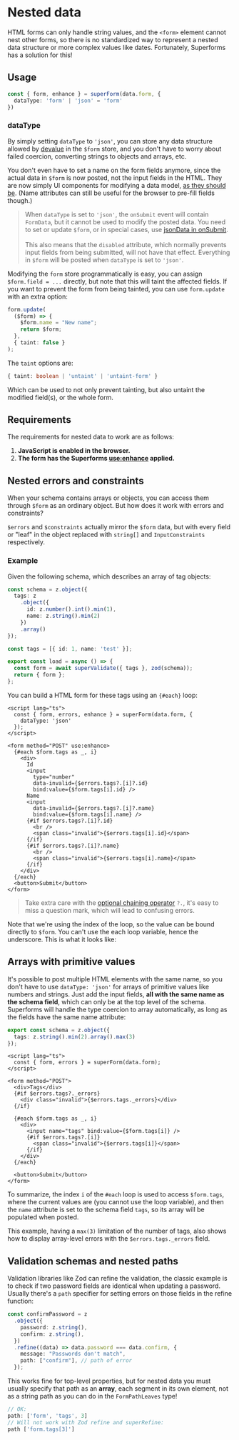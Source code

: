 <script lang="ts">
  import Head from '$lib/Head.svelte'
  import Form from './Form.svelte'
  import Next from '$lib/Next.svelte'
  import SuperDebug from 'sveltekit-superforms/client/SuperDebug.svelte'
  import { concepts } from '$lib/navigation/sections'

  export let data;
</script>

# Nested data

<Head title="Nested data" />

HTML forms can only handle string values, and the `<form>` element cannot nest other forms, so there is no standardized way to represent a nested data structure or more complex values like dates. Fortunately, Superforms has a solution for this!

## Usage

```ts
const { form, enhance } = superForm(data.form, {
  dataType: 'form' | 'json' = 'form'
})
```

### dataType

By simply setting `dataType` to `'json'`, you can store any data structure allowed by [devalue](https://github.com/Rich-Harris/devalue) in the `$form` store, and you don't have to worry about failed coercion, converting strings to objects and arrays, etc.

You don't even have to set a name on the form fields anymore, since the actual data in `$form` is now posted, not the input fields in the HTML. They are now simply UI components for modifying a data model, [as they should be](https://blog.encodeart.dev/rediscovering-mvc). (Name attributes can still be useful for the browser to pre-fill fields though.)

> When `dataType` is set to `'json'`, the `onSubmit` event will contain `FormData`, but it cannot be used to modify the posted data. You need to set or update `$form`, or in special cases, use [jsonData in onSubmit](/concepts/events#jsondata).<br><br>This also means that the `disabled` attribute, which normally prevents input fields from being submitted, will not have that effect. Everything in `$form` will be posted when `dataType` is set to `'json'`.

Modifying the `form` store programmatically is easy, you can assign `$form.field = ...` directly, but note that this will taint the affected fields. If you want to prevent the form from being tainted, you can use `form.update` with an extra option:

```ts
form.update(
  ($form) => {
    $form.name = "New name";
    return $form;
  },
  { taint: false }
);
```

The `taint` options are:

```ts
{ taint: boolean | 'untaint' | 'untaint-form' }
```

Which can be used to not only prevent tainting, but also untaint the modified field(s), or the whole form.

## Requirements

The requirements for nested data to work are as follows:

1. **JavaScript is enabled in the browser.**
2. **The form has the Superforms [use:enhance](/concepts/enhance) applied.**

## Nested errors and constraints

When your schema contains arrays or objects, you can access them through `$form` as an ordinary object. But how does it work with errors and constraints?

`$errors` and `$constraints` actually mirror the `$form` data, but with every field or "leaf" in the object replaced with `string[]` and `InputConstraints` respectively.

### Example

Given the following schema, which describes an array of tag objects:

```ts
const schema = z.object({
  tags: z
    .object({
      id: z.number().int().min(1),
      name: z.string().min(2)
    })
    .array()
});

const tags = [{ id: 1, name: 'test' }];

export const load = async () => {
  const form = await superValidate({ tags }, zod(schema));
  return { form };
};
```

You can build a HTML form for these tags using an `{#each}` loop:

```svelte
<script lang="ts">
  const { form, errors, enhance } = superForm(data.form, {
    dataType: 'json'
  });
</script>

<form method="POST" use:enhance>
  {#each $form.tags as _, i}
    <div>
      Id
      <input
        type="number"
        data-invalid={$errors.tags?.[i]?.id}
        bind:value={$form.tags[i].id} />
      Name
      <input
        data-invalid={$errors.tags?.[i]?.name}
        bind:value={$form.tags[i].name} />
      {#if $errors.tags?.[i]?.id}
        <br />
        <span class="invalid">{$errors.tags[i].id}</span>
      {/if}
      {#if $errors.tags?.[i]?.name}
        <br />
        <span class="invalid">{$errors.tags[i].name}</span>
      {/if}
    </div>
  {/each}
  <button>Submit</button>
</form>
```

> Take extra care with the [optional chaining operator](https://developer.mozilla.org/en-US/docs/Web/JavaScript/Reference/Operators/Optional_chaining) `?.`, it's easy to miss a question mark, which will lead to confusing errors.

Note that we're using the index of the loop, so the value can be bound directly to `$form`. You can't use the each loop variable, hence the underscore. This is what it looks like:

<Form {data} />

## Arrays with primitive values

It's possible to post multiple HTML elements with the same name, so you don't have to use `dataType: 'json'` for arrays of primitive values like numbers and strings. Just add the input fields, **all with the same name as the schema field**, which can only be at the top level of the schema. Superforms will handle the type coercion to array automatically, as long as the fields have the same name attribute:

```ts
export const schema = z.object({
  tags: z.string().min(2).array().max(3)
});
```

```svelte
<script lang="ts">
  const { form, errors } = superForm(data.form);
</script>

<form method="POST">
  <div>Tags</div>
  {#if $errors.tags?._errors}
    <div class="invalid">{$errors.tags._errors}</div>
  {/if}

  {#each $form.tags as _, i}
    <div>
      <input name="tags" bind:value={$form.tags[i]} />
      {#if $errors.tags?.[i]}
        <span class="invalid">{$errors.tags[i]}</span>
      {/if}
    </div>
  {/each}

  <button>Submit</button>
</form>
```

To summarize, the index `i` of the `#each` loop is used to access `$form.tags`, where the current values are (you cannot use the loop variable), and then the `name` attribute is set to the schema field `tags`, so its array will be populated when posted.

This example, having a `max(3)` limitation of the number of tags, also shows how to display array-level errors with the `$errors.tags._errors` field.

## Validation schemas and nested paths

Validation libraries like Zod can refine the validation, the classic example is to check if two password fields are identical when updating a password. Usually there's a `path` specifier for setting errors on those fields in the refine function:

```ts
const confirmPassword = z
  .object({
    password: z.string(),
    confirm: z.string(),
  })
  .refine((data) => data.password === data.confirm, {
    message: "Passwords don't match",
    path: ["confirm"], // path of error
  });
  ```

  This works fine for top-level properties, but for nested data you must usually specify that path as an **array**, each segment in its own element, not as a string path as you can do in the `FormPathLeaves` type!

  ```ts
  // OK:
  path: ['form', 'tags', 3]
  // Will not work with Zod refine and superRefine:
  path ['form.tags[3]']
  ```

<Next section={concepts} />
